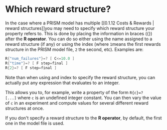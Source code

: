 # Which reward structure?

In the case where a PRISM model has multiple [[0.1.12 Costs & Rewards | reward structures]]you may need to specify which reward structure your property refers to. This is done by placing the information in braces ({}) after the **R operator**. You can do so either using the name assigned to a reward structure (if any) or using the index (where `1`means the first rewards structure in the PRISM model file, `2` the second, etc). Examples are:

```c
R{"num_failures"}=? [ C<=10.0 ]  
R{"time"}=? [ F step=final ]  
R{2}=? [ F step=final ]
```

Note than when using and index to specify the reward structure, you can actually put any expression that evaluates to an integer. 

This allows you to, for example, write a property of the form `R{c}=?[...]` where `c` is an undefined integer constant. You can then vary the value of `c` in an experiment and compute values for several different reward structures at once.

If you don't specify a reward structure to the **R operator**, by default, the first one in the model file is used.